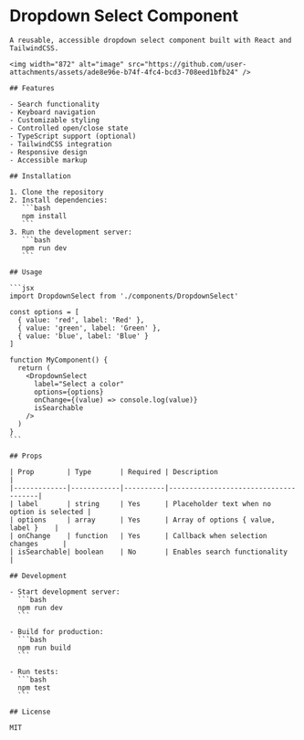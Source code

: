 # Dropdown Select Component

    A reusable, accessible dropdown select component built with React and TailwindCSS.

    <img width="872" alt="image" src="https://github.com/user-attachments/assets/ade8e96e-b74f-4fc4-bcd3-708eed1bfb24" />

    ## Features

    - Search functionality
    - Keyboard navigation
    - Customizable styling
    - Controlled open/close state
    - TypeScript support (optional)
    - TailwindCSS integration
    - Responsive design
    - Accessible markup

    ## Installation

    1. Clone the repository
    2. Install dependencies:
       ```bash
       npm install
       ```
    3. Run the development server:
       ```bash
       npm run dev
       ```

    ## Usage

    ```jsx
    import DropdownSelect from './components/DropdownSelect'

    const options = [
      { value: 'red', label: 'Red' },
      { value: 'green', label: 'Green' },
      { value: 'blue', label: 'Blue' }
    ]

    function MyComponent() {
      return (
        <DropdownSelect
          label="Select a color"
          options={options}
          onChange={(value) => console.log(value)}
          isSearchable
        />
      )
    }
    ```

    ## Props

    | Prop        | Type       | Required | Description                          |
    |-------------|------------|----------|--------------------------------------|
    | label       | string     | Yes      | Placeholder text when no option is selected |
    | options     | array      | Yes      | Array of options { value, label }    |
    | onChange    | function   | Yes      | Callback when selection changes      |
    | isSearchable| boolean    | No       | Enables search functionality         |

    ## Development

    - Start development server:
      ```bash
      npm run dev
      ```

    - Build for production:
      ```bash
      npm run build
      ```

    - Run tests:
      ```bash
      npm test
      ```

    ## License

    MIT
